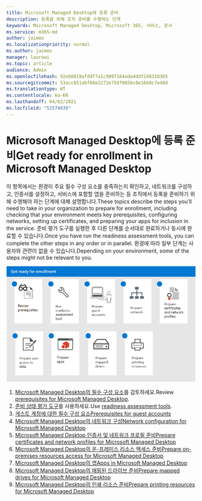 ```yaml
---
title: Microsoft Managed Desktop에 등록 준비
description: 등록을 위해 조직 준비를 수행하는 단계
keywords: Microsoft Managed Desktop, Microsoft 365, 서비스, 문서
ms.service: m365-md
author: jaimeo
ms.localizationpriority: normal
ms.author: jaimeo
manager: laurawi
ms.topic: article
audience: Admin
ms.openlocfilehash: 92eb8819afddf7a1c9807164ada4ddf148318365
ms.sourcegitcommit: 53acc851abf68e2272e75df0856c0e16b0c7e48d
ms.translationtype: HT
ms.contentlocale: ko-KR
ms.lasthandoff: 04/02/2021
ms.locfileid: "51574639"
---
```

# <a name="get-ready-for-enrollment-in-microsoft-managed-desktop"></a><span data-ttu-id="835b1-104">Microsoft Managed Desktop에 등록 준비</span><span class="sxs-lookup"><span data-stu-id="835b1-104">Get ready for enrollment in Microsoft Managed Desktop</span></span>

<span data-ttu-id="835b1-105">이 항목에서는 환경이 주요 필수 구성 요소를 충족하는지 확인하고, 네트워크를 구성하고, 인증서를 설정하고, 서비스에 포함할 앱을 준비하는 등 조직에서 등록을 준비하기 위해 수행해야 하는 단계에 대해 설명합니다.</span><span class="sxs-lookup"><span data-stu-id="835b1-105">These topics describe the steps you'll need to take in your organization to prepare for enrollment, including checking that your environment meets key prerequisites, configuring networks, setting up certificates, and preparing your apps for inclusion in the service.</span></span> <span data-ttu-id="835b1-106">준비 평가 도구를 실행한 후 다른 단계를 순서대로 완료하거나 동시에 완료할 수 있습니다.</span><span class="sxs-lookup"><span data-stu-id="835b1-106">Once you have run the readiness assessment tools, you can complete the other steps in any order or in parallel.</span></span> <span data-ttu-id="835b1-107">환경에 따라 일부 단계는 사용자와 관련이 없을 수 있습니다.</span><span class="sxs-lookup"><span data-stu-id="835b1-107">Depending on your environment, some of the steps might not be relevant to you.</span></span>

![이 문서에 나열된 등록 준비 단계의 제안 순서](../../media/MMD_getready_sequence.png)

1. <span data-ttu-id="835b1-109">[Microsoft Managed Desktop의 필수 구성 요소](prerequisites.md)를 감토하세요.</span><span class="sxs-lookup"><span data-stu-id="835b1-109">Review [prerequisites for Microsoft Managed Desktop](prerequisites.md).</span></span>
2. <span data-ttu-id="835b1-110">[준비 상태 평가 도구](readiness-assessment-tool.md)를 사용하세요.</span><span class="sxs-lookup"><span data-stu-id="835b1-110">Use [readiness assessment tools](readiness-assessment-tool.md).</span></span>
3. [<span data-ttu-id="835b1-111">게스트 계정에 대한 필수 구성 요소</span><span class="sxs-lookup"><span data-stu-id="835b1-111">Prerequisites for guest accounts</span></span>](guest-accounts.md)
4. [<span data-ttu-id="835b1-112">Microsoft Managed Desktop의 네트워크 구성</span><span class="sxs-lookup"><span data-stu-id="835b1-112">Network configuration for Microsoft Managed Desktop</span></span>](network.md)
5. [<span data-ttu-id="835b1-113">Microsoft Managed Desktop 인증서 및 네트워크 프로필 준비</span><span class="sxs-lookup"><span data-stu-id="835b1-113">Prepare certificates and network profiles for Microsoft Managed Desktop</span></span>](certs-wifi-lan.md)
6. [<span data-ttu-id="835b1-114">Microsoft Managed Desktop의 온-프레미스 리소스 액세스 준비</span><span class="sxs-lookup"><span data-stu-id="835b1-114">Prepare on-premises resources access for Microsoft Managed Desktop</span></span>](authentication.md)
7. [<span data-ttu-id="835b1-115">Microsoft Managed Desktop의 앱</span><span class="sxs-lookup"><span data-stu-id="835b1-115">Apps in Microsoft Managed Desktop</span></span>](apps.md)
8. [<span data-ttu-id="835b1-116">Microsoft Managed Desktop의 매핑된 드라이브 준비</span><span class="sxs-lookup"><span data-stu-id="835b1-116">Prepare mapped drives for Microsoft Managed Desktop</span></span>](mapped-drives.md)
9. [<span data-ttu-id="835b1-117">Microsoft Managed Desktop의 인쇄 리소스 준비</span><span class="sxs-lookup"><span data-stu-id="835b1-117">Prepare printing resources for Microsoft Managed Desktop</span></span>](printing.md)
